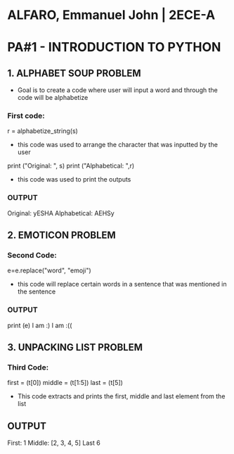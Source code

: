 # ALFARO, Emmanuel John | 2ECE-A
# PA#1 - INTRODUCTION TO PYTHON

## 1. ALPHABET SOUP PROBLEM
- Goal is to create a code where user will input a word and through the code will be alphabetize

### First code:
r = alphabetize_string(s)
- this code was used to arrange the character that was inputted by the user

print ("Original: ", s)
print ("Alphabetical: ",r)
- this code was used to print the outputs
### OUTPUT
Original:  yESHA
Alphabetical:  AEHSy


## 2. EMOTICON PROBLEM

### Second Code:
e=e.replace("word", "emoji")
- this code will replace certain words in a sentence that was mentioned in the sentence

### OUTPUT
print (e)
I am :) I am :((

## 3. UNPACKING LIST PROBLEM

### Third Code:
first = (t[0])
middle = (t[1:5])
last = (t[5])
- This code extracts and prints the first, middle and last element from the list

## OUTPUT
First:  1
Middle:  [2, 3, 4, 5]
Last  6
